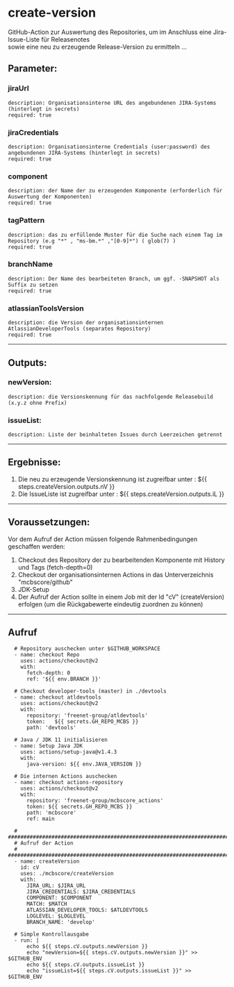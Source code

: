 # create-version

GitHub-Action zur Auswertung des Repositories, um im Anschluss eine Jira-Issue-Liste für Releasenotes  
sowie eine neu zu erzeugende Release-Version zu ermitteln ...

## Parameter:
  ### jiraUrl
    description: Organisationsinterne URL des angebundenen JIRA-Systems (hinterlegt in secrets) 
    required: true
  ### jiraCredentials
    description: Organisationsinterne Credentials (user:password) des angebundenen JIRA-Systems (hinterlegt in secrets)   
    required: true  
  ### component
    description: der Name der zu erzeugenden Komponente (erforderlich für Auswertung der Komponenten)  
    required: true  
  ### tagPattern
    description: das zu erfüllende Muster für die Suche nach einem Tag im Repository (e.g "*" , "ms-bm.*" ,"[0-9]*") ( glob(7) )
    required: true 
  ### branchName
    description: Der Name des bearbeiteten Branch, um ggf. -SNAPSHOT als Suffix zu setzen
    required: true
  ### atlassianToolsVersion
    description: die Version der organisationsinternen AtlassianDeveloperTools (separates Repository)  
    required: true  

---

## Outputs:  
  ### newVersion:  
    description: die Versionskennung für das nachfolgende Releasebuild  (x.y.z ohne Prefix)
  ### issueList:
    description: Liste der beinhalteten Issues durch Leerzeichen getrennt

---

## Ergebnisse:
1. Die neu zu erzeugende Versionskennung ist zugreifbar unter : ${{ steps.createVersion.outputs.nV }}
2. Die IssueListe ist zugreifbar unter : ${{ steps.createVersion.outputs.iL }}

---

## Voraussetzungen:
Vor dem Aufruf der Action müssen folgende Rahmenbedingungen geschaffen werden:
1. Checkout des Repository der zu bearbeitenden Komponente mit History und Tags (fetch-depth=0)
2. Checkout der organisationsinternen Actions in das Unterverzeichnis "mcbscore/github"
3. JDK-Setup
4. Der Aufruf der Action sollte in einem Job mit der Id "cV" (createVersion) erfolgen (um die Rückgabewerte eindeutig zuordnen zu können)

---

## Aufruf
      # Repository auschecken unter $GITHUB_WORKSPACE
      - name: checkout Repo
        uses: actions/checkout@v2
        with:
          fetch-depth: 0
          ref: '${{ env.BRANCH }}' 
      
      # Checkout developer-tools (master) in ./devtools
      - name: checkout atldevtools
        uses: actions/checkout@v2
        with:
          repository: 'freenet-group/atldevtools'
          token:   ${{ secrets.GH_REPO_MCBS }}
          path: 'devtools'
      
      # Java / JDK 11 initialisieren
      - name: Setup Java JDK
        uses: actions/setup-java@v1.4.3
        with:
          java-version: ${{ env.JAVA_VERSION }}
      
      # Die internen Actions auschecken
      - name: checkout actions-repository
        uses: actions/checkout@v2
        with:
          repository: 'freenet-group/mcbscore_actions'
          token: ${{ secrets.GH_REPO_MCBS }}
          path: 'mcbscore'
          ref: main  
      
      # ##################################################################################
      # Aufruf der Action
      # ##################################################################################
      - name: createVersion
        id: cV
        uses: ./mcbscore/createVersion
        with:
          JIRA_URL: $JIRA_URL
          JIRA_CREDENTIALS: $JIRA_CREDENTIALS
          COMPONENT: $COMPONENT
          MATCH: $MATCH
          ATLASSIAN_DEVELOPER_TOOLS: $ATLDEVTOOLS
          LOGLEVEL: $LOGLEVEL
          BRANCH_NAME: 'develop' 
      
      # Simple Kontrollausgabe
      - run: |
          echo ${{ steps.cV.outputs.newVersion }}
          echo "newVersion=${{ steps.cV.outputs.newVersion }}" >> $GITHUB_ENV
          echo ${{ steps.cV.outputs.issueList }}
          echo "issueList=${{ steps.cV.outputs.issueList }}" >> $GITHUB_ENV